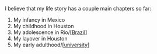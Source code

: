 ---
---


I believe that my life story has a couple main chapters so far:

1. My infancy in Mexico
2. My childhood in Houston
3. My adolescence in Rio/[[Brazil]]
4. My layover in Houston
5. My early adulthood/[[university]]

[//begin]: # "Autogenerated link references for markdown compatibility"
[Brazil]: brazil "brazil"
[university]: university "University"
[//end]: # "Autogenerated link references"